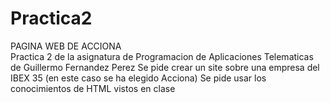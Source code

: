 # Practica2
PAGINA WEB DE ACCIONA  
Practica 2 de la asignatura de Programacion de Aplicaciones Telematicas de Guillermo Fernandez Perez
Se pide crear un site sobre una empresa del IBEX 35 (en este caso se ha elegido Acciona)
Se pide usar los conocimientos de HTML vistos en clase
